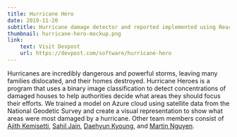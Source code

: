 ```yaml
---
title: Hurricane Hero
date: 2019-11-20
subtitle: Hurricane damage detector and reported implemented using React.js and Flask + CNN classifier running on Azure Cloud
thumbnail: hurricane-hero-mockup.png
link:
    text: Visit Devpost
    url: https://devpost.com/software/hurricane-hero
---
```

Hurricanes are incredibly dangerous and powerful storms, leaving many families dislocated, and their homes destroyed. 
Hurricane Heroes is a program that uses a binary image classification to detect concentrations of damaged houses to help authorities decide what areas they should focus their efforts.
We trained a model on Azure cloud using satellite data from the National Geodetic Survey and create a visual representation to show what areas were most damaged by a hurricane.
Other team members consist of [Ajith Kemisetti](https://devpost.com/AjithK14), [Sahil Jain](https://github.com/sahiljain11), [Daehyun Kyoung](https://devpost.com/danielkyoung2001), and [Martin Nguyen](https://devpost.com/martinmnguyen).                                                                                                       
